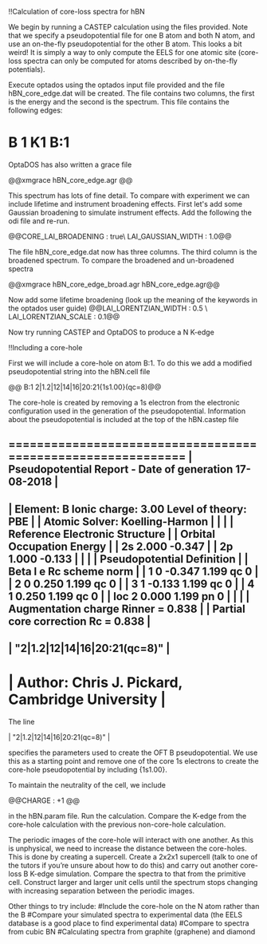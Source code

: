 !!Calculation of core-loss spectra for hBN 

We begin by running a CASTEP calculation using the files provided.  Note that we specify a pseudopotential file for one B atom and both N atom, and use an on-the-fly pseudopotential for the other B atom.  This looks a bit weird!  It is simply a way to only compute the EELS for one atomic site (core-loss spectra can only be computed for atoms described by on-the-fly potentials).

Execute optados using the optados input file provided and the file hBN_core_edge.dat will be created. The file contains two columns, the first is the energy and the second is the spectrum. This file contains the following edges:

#  B 1    K1       B:1

OptaDOS has also written a grace file 

@@xmgrace hBN_core_edge.agr @@

This spectrum has lots of fine detail.  To compare with experiment we can include lifetime and instrument broadening effects. First let's add some Gaussian broadening to simulate instrument effects. Add the following the odi file and re-run.

@@CORE_LAI_BROADENING : true\\
LAI_GAUSSIAN_WIDTH : 1.0@@

The file hBN_core_edge.dat now has three columns.  The third column is the broadened spectrum.  To compare the broadened and un-broadened spectra 

@@xmgrace hBN_core_edge_broad.agr hBN_core_edge.agr@@

Now add some lifetime broadening (look up the meaning of the keywords in the optados user guide)
@@LAI_LORENTZIAN_WIDTH : 0.5 \\
LAI_LORENTZIAN_SCALE : 0.1@@

Now try running CASTEP and OptaDOS to produce a N K-edge 

!!Including a core-hole 

First we will include a core-hole on atom B:1.  To do this we add a modified pseudopotential string into the hBN.cell file

@@   B:1  2|1.2|12|14|16|20:21{1s1.00}(qc=8)@@

The core-hole is created by removing a 1s electron from the electronic configuration used in the generation of the pseudopotential.  Information about the pseudopotential is included at the top of the hBN.castep file 

   ============================================================
   | Pseudopotential Report - Date of generation 17-08-2018   |
   ------------------------------------------------------------
   | Element: B Ionic charge:  3.00 Level of theory: PBE      |
   | Atomic Solver: Koelling-Harmon                           |
   |                                                          |
   |               Reference Electronic Structure             |
   |         Orbital         Occupation         Energy        |
   |            2s              2.000           -0.347        |
   |            2p              1.000           -0.133        |
   |                                                          |
   |                 Pseudopotential Definition               |
   |        Beta     l      e      Rc     scheme   norm       |
   |          1      0   -0.347   1.199     qc      0         |
   |          2      0    0.250   1.199     qc      0         |
   |          3      1   -0.133   1.199     qc      0         |
   |          4      1    0.250   1.199     qc      0         |
   |         loc     2    0.000   1.199     pn      0         |
   |                                                          |
   | Augmentation charge Rinner = 0.838                       |
   | Partial core correction Rc = 0.838                       |
   ------------------------------------------------------------
   | "2|1.2|12|14|16|20:21(qc=8)"                             |
   ------------------------------------------------------------
   |      Author: Chris J. Pickard, Cambridge University      |
   ============================================================

The line 

   | "2|1.2|12|14|16|20:21(qc=8)"                             |

specifies the parameters used to create the OFT B pseudopotential.  We use this as a starting point and remove one of the core 1s electrons to create the core-hole pseudopotential by including {1s1.00}.  

To maintain the neutrality of the cell, we include 

@@CHARGE : +1 @@

in the hBN.param file.  Run the calculation.  Compare the K-edge from the core-hole calculation with the previous non-core-hole calculation.  

The periodic images of the core-hole will interact with one another.  As this is unphysical, we need to increase the distance between the core-holes. This is done by creating a supercell.  Create a 2x2x1 supercell (talk to one of the tutors if you’re unsure about how to do this) and carry out another core-loss B K-edge simulation.  Compare the spectra to that from the primitive cell.  Construct larger and larger unit cells until the spectrum stops changing with increasing separation between the periodic images.  

Other things to try include:
#Include the core-hole on the N atom rather than the B
#Compare your simulated spectra to experimental data (the EELS database is a good place to find experimental data) 
#Compare to spectra from cubic BN
#Calculating spectra from graphite (graphene) and diamond 





